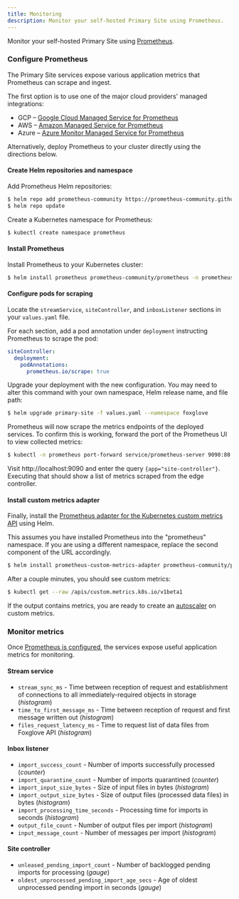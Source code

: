 ```yaml
---
title: Monitoring
description: Monitor your self-hosted Primary Site using Prometheus.
---
```


Monitor your self-hosted Primary Site using [Prometheus](https://prometheus.io).

### Configure Prometheus

The Primary Site services expose various application metrics that Prometheus can scrape and ingest.

The first option is to use one of the major cloud providers' managed integrations:

- GCP – [Google Cloud Managed Service for Prometheus](https://cloud.google.com/stackdriver/docs/managed-prometheus)
- AWS – [Amazon Managed Service for Prometheus](https://aws.amazon.com/prometheus/)
- Azure – [Azure Monitor Managed Service for Prometheus](https://learn.microsoft.com/en-us/azure/azure-monitor/essentials/prometheus-metrics-overview)

Alternatively, deploy Prometheus to your cluster directly using the directions below.

#### Create Helm repositories and namespace

Add Prometheus Helm repositories:

```bash
$ helm repo add prometheus-community https://prometheus-community.github.io/helm-charts
$ helm repo update
```

Create a Kubernetes namespace for Prometheus:

```bash
$ kubectl create namespace prometheus
```

#### Install Prometheus

Install Prometheus to your Kubernetes cluster:

```bash
$ helm install prometheus prometheus-community/prometheus -n prometheus
```

#### Configure pods for scraping

Locate the `streamService`, `siteController`, and `inboxListener` sections in your `values.yaml` file.

For each section, add a pod annotation under `deployment` instructing Prometheus to scrape the pod:

```yml
siteController:
  deployment:
    podAnnotations:
      prometheus.io/scrape: true
```

Upgrade your deployment with the new configuration. You may need to alter this command with your own namespace, Helm release name, and file path:

```bash
$ helm upgrade primary-site -f values.yaml --namespace foxglove
```

Prometheus will now scrape the metrics endpoints of the deployed services. To confirm this is working, forward the port of the Prometheus UI to view collected metrics:

```bash
$ kubectl -n prometheus port-forward service/prometheus-server 9090:80
```

Visit http://localhost:9090 and enter the query `{app="site-controller"}`. Executing that should show a list of metrics scraped from the edge controller.

#### Install custom metrics adapter

Finally, install the [Prometheus adapter for the Kubernetes custom metrics API](https://github.com/kubernetes-sigs/prometheus-adapter) using Helm.

This assumes you have installed Prometheus into the "prometheus" namespace. If you are using a different namespace, replace the second component of the URL accordingly.

```bash
$ helm install prometheus-custom-metrics-adapter prometheus-community/prometheus-adapter -n prometheus --set prometheus.url=http://prometheus-server.prometheus.svc.cluster.local
```

After a couple minutes, you should see custom metrics:

```bash
$ kubectl get --raw /apis/custom.metrics.k8s.io/v1beta1
```

If the output contains metrics, you are ready to create an [autoscaler](/docs/primary-sites/self-hosting/autoscaling) on custom metrics.

### Monitor metrics

Once [Prometheus is configured](#configure-prometheus), the services expose useful application metrics for monitoring.

#### Stream service

- `stream_sync_ms` - Time between reception of request and establishment of connections to all immediately-required objects in storage (_histogram_)
- `time_to_first_message_ms` - Time between reception of request and first message written out (_histogram_)
- `files_request_latency_ms` - Time to request list of data files from Foxglove API (_histogram_)

#### Inbox listener

- `import_success_count` - Number of imports successfully processed (_counter_)
- `import_quarantine_count` - Number of imports quarantined (_counter_)
- `import_input_size_bytes` - Size of input files in bytes (_histogram_)
- `import_output_size_bytes` - Size of output files (processed data files) in bytes (_histogram_)
- `import_processing_time_seconds` - Processing time for imports in seconds (_histogram_)
- `output_file_count` - Number of output files per import (_histogram_)
- `input_message_count` - Number of messages per import (_histogram_)

#### Site controller

- `unleased_pending_import_count` - Number of backlogged pending imports for processing (_gauge_)
- `oldest_unprocessed_pending_import_age_secs` - Age of oldest unprocessed pending import in seconds (_gauge_)
